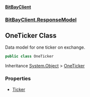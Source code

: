 #### [BitBayClient](./index.md 'index')
### [BitBayClient.ResponseModel](./BitBayClient-ResponseModel.md 'BitBayClient.ResponseModel')
## OneTicker Class
Data model for one ticker on exchange.  
```csharp
public class OneTicker
```
Inheritance [System.Object](https://docs.microsoft.com/en-us/dotnet/api/System.Object 'System.Object') &gt; [OneTicker](./BitBayClient-ResponseModel-OneTicker.md 'BitBayClient.ResponseModel.OneTicker')  
### Properties
- [Ticker](./BitBayClient-ResponseModel-OneTicker-Ticker.md 'BitBayClient.ResponseModel.OneTicker.Ticker')
